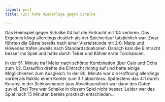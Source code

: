 ```yaml
---
layout: post
title: (Zu) hohe Niederlage gegen Schalke

---
```


Das Heimspiel gegen Schalke 04 hat die Eintracht mit 1:4 verloren. Das Ergebnis klingt allerdings deutlich als der Spielverlauf tatsächlich war. Zwar führten die Gäste bereits nach einer Viertelstunde mit 2:0. Matip und Höwedes trafen jeweils nach Standardsituationen. Danach kam die Eintracht besser ins Spiel und hatte durch Teber und Köhler erste Torchancen.

In der 51. Minute traf Meier nach schöner Kombination über Caio und Ochs zum 1:2. Daraufhin drehte die Eintracht richtig auf und hatte einige Möglichkeiten zum Ausgleich. In der 80. Minute war die Hoffnung allerdings vorbei als Rakitic einen Konter zum 3:1 abschloss. Spätestens das 4:1 durch Kuranyi in der Schlussminute (aus Abseitsposition) war dann des Guten zuviel. Drei Tore war Schalke in diesem Spiel nicht besser. Leider war das Spiel nach 15 Minuten bereits praktisch entschieden...
